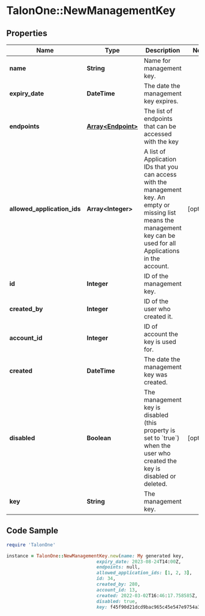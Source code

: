 # TalonOne::NewManagementKey

## Properties

Name | Type | Description | Notes
------------ | ------------- | ------------- | -------------
**name** | **String** | Name for management key. | 
**expiry_date** | **DateTime** | The date the management key expires. | 
**endpoints** | [**Array&lt;Endpoint&gt;**](Endpoint.md) | The list of endpoints that can be accessed with the key | 
**allowed_application_ids** | **Array&lt;Integer&gt;** | A list of Application IDs that you can access with the management key. An empty or missing list means the management key can be used for all Applications in the account.  | [optional] 
**id** | **Integer** | ID of the management key. | 
**created_by** | **Integer** | ID of the user who created it. | 
**account_id** | **Integer** | ID of account the key is used for. | 
**created** | **DateTime** | The date the management key was created. | 
**disabled** | **Boolean** | The management key is disabled (this property is set to &#x60;true&#x60;) when the user who created the key is disabled or deleted. | [optional] 
**key** | **String** | The management key. | 

## Code Sample

```ruby
require 'TalonOne'

instance = TalonOne::NewManagementKey.new(name: My generated key,
                                 expiry_date: 2023-08-24T14:00Z,
                                 endpoints: null,
                                 allowed_application_ids: [1, 2, 3],
                                 id: 34,
                                 created_by: 280,
                                 account_id: 13,
                                 created: 2022-03-02T16:46:17.758585Z,
                                 disabled: true,
                                 key: f45f90d21dcd9bac965c45e547e9754a3196891d09948e35adbcbedc4e9e4b01)
```


